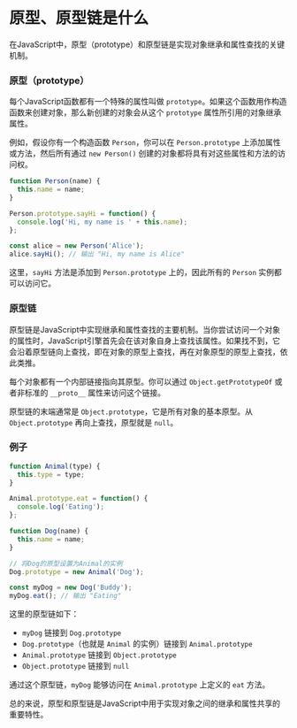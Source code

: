 # 原型、原型链是什么

在JavaScript中，原型（prototype）和原型链是实现对象继承和属性查找的关键机制。

### 原型（prototype）

每个JavaScript函数都有一个特殊的属性叫做 `prototype`。如果这个函数用作构造函数来创建对象，那么新创建的对象会从这个 `prototype` 属性所引用的对象继承属性。

例如，假设你有一个构造函数 `Person`，你可以在 `Person.prototype` 上添加属性或方法，然后所有通过 `new Person()` 创建的对象都将具有对这些属性和方法的访问权。

```javascript
function Person(name) {
  this.name = name;
}

Person.prototype.sayHi = function() {
  console.log('Hi, my name is ' + this.name);
};

const alice = new Person('Alice');
alice.sayHi(); // 输出 "Hi, my name is Alice"
```

这里，`sayHi` 方法是添加到 `Person.prototype` 上的，因此所有的 `Person` 实例都可以访问它。

### 原型链

原型链是JavaScript中实现继承和属性查找的主要机制。当你尝试访问一个对象的属性时，JavaScript引擎首先会在该对象自身上查找该属性。如果找不到，它会沿着原型链向上查找，即在对象的原型上查找，再在对象原型的原型上查找，依此类推。

每个对象都有一个内部链接指向其原型。你可以通过 `Object.getPrototypeOf` 或者非标准的 `__proto__` 属性来访问这个链接。

原型链的末端通常是 `Object.prototype`，它是所有对象的基本原型。从 `Object.prototype` 再向上查找，原型就是 `null`。

### 例子

```javascript
function Animal(type) {
  this.type = type;
}

Animal.prototype.eat = function() {
  console.log('Eating');
};

function Dog(name) {
  this.name = name;
}

// 将Dog的原型设置为Animal的实例
Dog.prototype = new Animal('Dog');

const myDog = new Dog('Buddy');
myDog.eat(); // 输出 "Eating"
```

这里的原型链如下：

- `myDog` 链接到 `Dog.prototype`
- `Dog.prototype`（也就是 `Animal` 的实例）链接到 `Animal.prototype`
- `Animal.prototype` 链接到 `Object.prototype`
- `Object.prototype` 链接到 `null`

通过这个原型链，`myDog` 能够访问在 `Animal.prototype` 上定义的 `eat` 方法。

总的来说，原型和原型链是JavaScript中用于实现对象之间的继承和属性共享的重要特性。